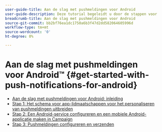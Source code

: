 ```yaml
---
user-guide-title: Aan de slag met pushmeldingen voor Android
user-guide-description: Deze tutorial begeleidt u door de stappen voor het verzenden van pushmeldingen vanuit Adobe Campaign naar een Android-app.
breadcrumb-title: Aan de slag met pushmeldingen voor Android
source-git-commit: bb2bf76ea1dc1750a6b3f47d2dd582064605996d
workflow-type: tm+mt
source-wordcount: '0'
ht-degree: 0%

---
```



# Aan de slag met pushmeldingen voor Android™ {#get-started-with-push-notifications-for-android}

+ [Aan de slag met pushmeldingen voor Android: inleiding](/help/tutorial-get-started-with-push-notifications-for-android/introduction.md)
+ [Stap 1: Het schema voor app-lidmaatschappen voor het personaliseren van pushmeldingen uitbreiden](/help/tutorial-get-started-with-push-notifications-for-android/extend-the-app-subscription-schema.md)
+ [Stap 2: Een Android-service configureren en een mobiele Android-applicatie maken in Campaign](/help/tutorial-get-started-with-push-notifications-for-android/configure-an-android-service-in-campaign.md)
+ [Stap 3: Pushmeldingen configureren en verzenden](/help/tutorial-get-started-with-push-notifications-for-android/configure-and-send-push-notifications.md)
